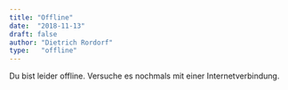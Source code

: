```yaml
---
title: "Offline"
date:  "2018-11-13"
draft: false
author: "Dietrich Rordorf"
type:   "offline"
---
```

Du bist leider offline. Versuche es nochmals mit einer Internetverbindung.